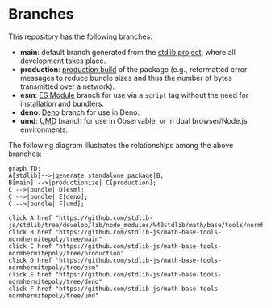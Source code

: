 <!--

@license Apache-2.0

Copyright (c) 2022 The Stdlib Authors.

Licensed under the Apache License, Version 2.0 (the "License");
you may not use this file except in compliance with the License.
You may obtain a copy of the License at

    http://www.apache.org/licenses/LICENSE-2.0

Unless required by applicable law or agreed to in writing, software
distributed under the License is distributed on an "AS IS" BASIS,
WITHOUT WARRANTIES OR CONDITIONS OF ANY KIND, either express or implied.
See the License for the specific language governing permissions and
limitations under the License.

-->

# Branches

This repository has the following branches:

-   **main**: default branch generated from the [stdlib project][stdlib-url], where all development takes place.
-   **production**: [production build][production-url] of the package (e.g., reformatted error messages to reduce bundle sizes and thus the number of bytes transmitted over a network).
-   **esm**: [ES Module][esm-url] branch for use via a `script` tag without the need for installation and bundlers.
-   **deno**: [Deno][deno-url] branch for use in Deno.
-   **umd**: [UMD][umd-url] branch for use in Observable, or in dual browser/Node.js environments.

The following diagram illustrates the relationships among the above branches:

```mermaid
graph TD;
A[stdlib]-->|generate standalone package|B;
B[main] -->|productionize| C[production];
C -->|bundle| D[esm];
C -->|bundle| E[deno];
C -->|bundle| F[umd];

click A href "https://github.com/stdlib-js/stdlib/tree/develop/lib/node_modules/%40stdlib/math/base/tools/normhermitepoly"
click B href "https://github.com/stdlib-js/math-base-tools-normhermitepoly/tree/main"
click C href "https://github.com/stdlib-js/math-base-tools-normhermitepoly/tree/production"
click D href "https://github.com/stdlib-js/math-base-tools-normhermitepoly/tree/esm"
click E href "https://github.com/stdlib-js/math-base-tools-normhermitepoly/tree/deno"
click F href "https://github.com/stdlib-js/math-base-tools-normhermitepoly/tree/umd"
```

[stdlib-url]: https://github.com/stdlib-js/stdlib/tree/develop/lib/node_modules/%40stdlib/math/base/tools/normhermitepoly
[production-url]: https://github.com/stdlib-js/math-base-tools-normhermitepoly/tree/production
[deno-url]: https://github.com/stdlib-js/math-base-tools-normhermitepoly/tree/deno
[umd-url]: https://github.com/stdlib-js/math-base-tools-normhermitepoly/tree/umd
[esm-url]: https://github.com/stdlib-js/math-base-tools-normhermitepoly/tree/esm